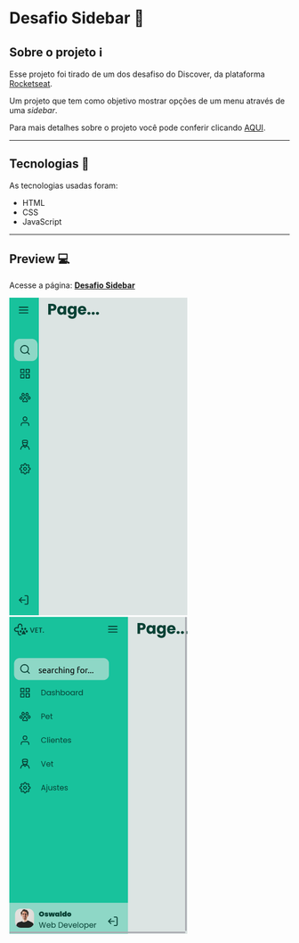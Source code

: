 # Desafio Sidebar :hamburger:

## Sobre o projeto :information_source:

Esse projeto foi tirado de um dos desafiso do Discover, da plataforma [Rocketseat](https://app.rocketseat.com.br/discover).

Um projeto que tem como objetivo mostrar opções de um menu através de uma _sidebar_.

Para mais detalhes sobre o projeto você pode conferir clicando [AQUI](https://app.rocketseat.com.br/discover/challenges/sidebar).

---

## Tecnologias :wrench:

As tecnologias usadas foram:

- HTML
- CSS
- JavaScript

---

## Preview :computer:

Acesse a página: [**Desafio Sidebar**](https://matheus-lincon.github.io/sidebar/)

<img src="./readme-files/preview-close.png" width="320px"/>
<img src="./readme-files/preview-open.png" width="320px"/>

